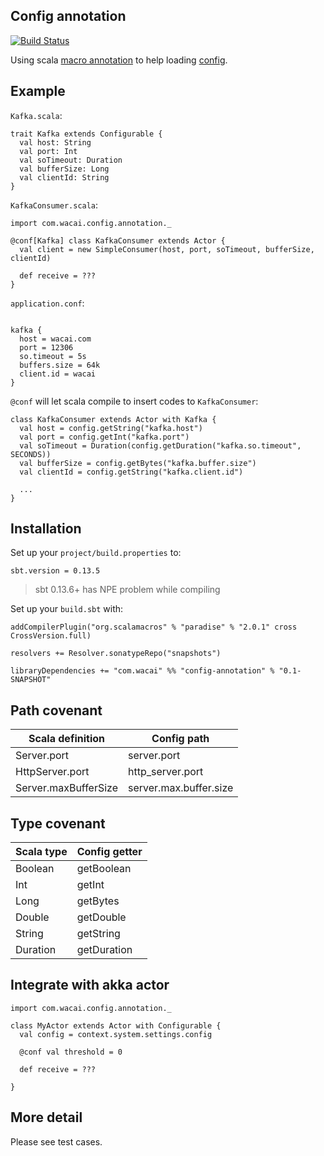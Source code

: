 ## Config annotation

[![Build Status](https://travis-ci.org/wacai/config-annotation.png?branch=master)](https://travis-ci.org/wacai/config-annotation)

Using scala [macro annotation][mcr] to help loading [config][conf].

## Example

`Kafka.scala`:

```
trait Kafka extends Configurable {
  val host: String
  val port: Int
  val soTimeout: Duration
  val bufferSize: Long
  val clientId: String
}
```

`KafkaConsumer.scala`:

```
import com.wacai.config.annotation._

@conf[Kafka] class KafkaConsumer extends Actor {
  val client = new SimpleConsumer(host, port, soTimeout, bufferSize, clientId)

  def receive = ???
}
```

`application.conf`:

```

kafka {
  host = wacai.com
  port = 12306
  so.timeout = 5s
  buffers.size = 64k
  client.id = wacai
}
```

`@conf` will let scala compile to insert codes to `KafkaConsumer`:

```
class KafkaConsumer extends Actor with Kafka {
  val host = config.getString("kafka.host")
  val port = config.getInt("kafka.port")
  val soTimeout = Duration(config.getDuration("kafka.so.timeout", SECONDS))
  val bufferSize = config.getBytes("kafka.buffer.size")
  val clientId = config.getString("kafka.client.id")

  ...
}
```

## Installation

Set up your `project/build.properties` to:

```
sbt.version = 0.13.5
```

> sbt 0.13.6+ has NPE problem while compiling

Set up your `build.sbt` with:

```
addCompilerPlugin("org.scalamacros" % "paradise" % "2.0.1" cross CrossVersion.full)

resolvers += Resolver.sonatypeRepo("snapshots")

libraryDependencies += "com.wacai" %% "config-annotation" % "0.1-SNAPSHOT"

```

## Path covenant

|Scala definition | Config path |
|-----------------|-------------|
|Server.port      | server.port  |
|HttpServer.port  | http_server.port|
|Server.maxBufferSize| server.max.buffer.size|

## Type covenant

|Scala type | Config getter |
|-----------|---------------|
| Boolean   | getBoolean    |
| Int       | getInt        |
| Long      | getBytes      |
| Double    | getDouble     |
| String    | getString     |
| Duration  | getDuration   |


## Integrate with akka actor

```
import com.wacai.config.annotation._

class MyActor extends Actor with Configurable {
  val config = context.system.settings.config

  @conf val threshold = 0

  def receive = ???

}
```

## More detail

Please see test cases.


[mcr]:http://docs.scala-lang.org/overviews/macros/annotations.html
[conf]:https://github.com/typesafehub/config